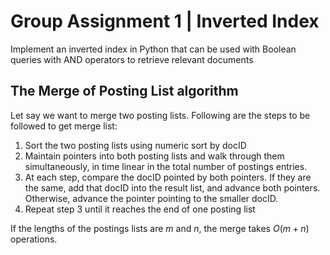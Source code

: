 # Group Assignment 1 | Inverted Index
Implement an inverted index in Python that can be used with Boolean queries with AND operators to retrieve relevant documents

## The Merge of Posting List algorithm
Let say we want to merge two posting lists. Following are the steps to be followed to get merge list:
1. Sort the two posting lists using numeric sort by docID
2. Maintain pointers into both posting lists and walk through them simultaneously, in time linear in the total number of postings entries. 
3. At each step, compare the docID pointed by both pointers. If they are the same, add that docID into the result list, and advance both pointers. Otherwise, advance the pointer pointing to the smaller docID.
4. Repeat step 3 until it reaches the end of one posting list

If the lengths of the postings lists are $m$ and $n$, the merge takes $O(m+n)$ operations. 